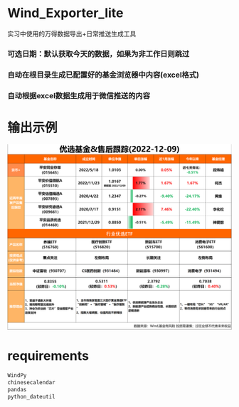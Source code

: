 # Wind_Exporter_lite
 实习中使用的万得数据导出+日常推送生成工具
### 可选日期：默认获取今天的数据，如果为非工作日则跳过
### 自动在根目录生成已配置好的基金浏览器中内容(excel格式)
### 自动根据excel数据生成用于微信推送的内容

# 输出示例
![示例](sample.png)
# requirements
```
WindPy
chinesecalendar
pandas
python_dateutil
```
